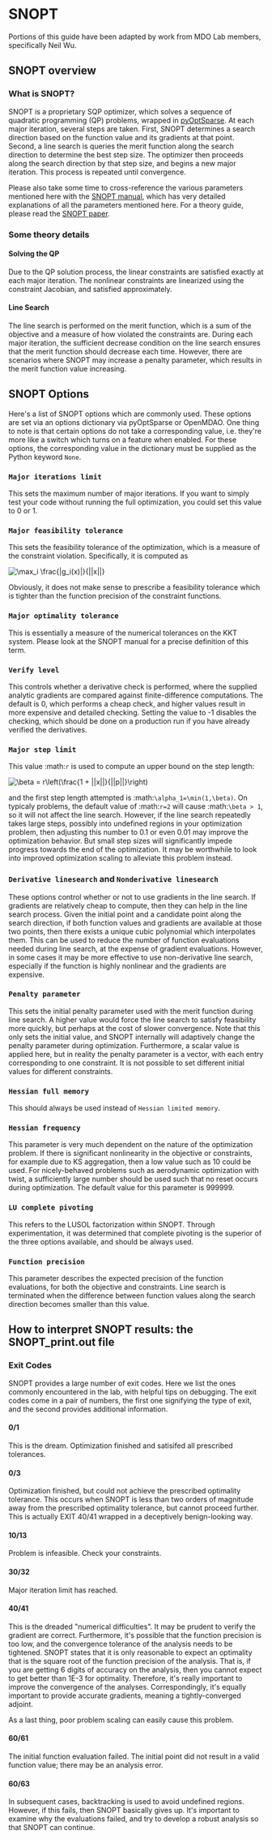 # SNOPT

Portions of this guide have been adapted by work from MDO Lab members, specifically Neil Wu.


## SNOPT overview

### What is SNOPT?

SNOPT is a proprietary SQP optimizer, which solves a sequence of quadratic programming (QP) problems, wrapped in [pyOptSparse](https://github.com/mdolab/pyoptsparse).
At each major iteration, several steps are taken.
First, SNOPT determines a search direction based on the function value and its gradients at that point.
Second, a line search is queries the merit function along the search direction to determine the best step size.
The optimizer then proceeds along the search direction by that step size, and begins a new major iteration.
This process is repeated until convergence.

Please also take some time to cross-reference the various parameters mentioned here with the [SNOPT manual](https://www.ccom.ucsd.edu/~peg/papers/sndoc7.pdf), which has very detailed explanations of all the parameters mentioned here.
For a theory guide, please read the [SNOPT paper](https://epubs.siam.org/doi/abs/10.1137/S0036144504446096).

### Some theory details

#### Solving the QP

Due to the QP solution process, the linear constraints are satisfied exactly at each major iteration.
The nonlinear constraints are linearized using the constraint Jacobian, and satisfied approximately.


#### Line Search
The line search is performed on the merit function, which is a sum of the objective and a measure of how violated the constraints are.
During each major iteration, the sufficient decrease condition on the line search ensures that the merit function should decrease each time.
However, there are scenarios where SNOPT may increase a penalty parameter, which results in the merit function value increasing.


## SNOPT Options

Here's a list of SNOPT options which are commonly used.
These options are set via an options dictionary via pyOptSparse or OpenMDAO.
One thing to note is that certain options do not take a corresponding value, i.e. they're more like a switch which turns on a feature when enabled.
For these options, the corresponding value in the dictionary must be supplied as the Python keyword ``None``.

### ``Major iterations limit``
  This sets the maximum number of major iterations.
  If you want to simply test your code without running the full optimization, you could set this value to 0 or 1.
  
### ``Major feasibility tolerance``
  This sets the feasibility tolerance of the optimization, which is a measure of the constraint violation. Specifically, it is computed as

![\max_i \frac{|g_i(x)|}{||x||}](https://render.githubusercontent.com/render/math?math=%5Cmax_i%20%5Cfrac%7B%7Cg_i(x)%7C%7D%7B%7C%7Cx%7C%7C%7D)

  Obviously, it does not make sense to prescribe a feasibility tolerance which is tighter than the function precision of the constraint functions.
  
### ``Major optimality tolerance``
  This is essentially a measure of the numerical tolerances on the KKT system.
  Please look at the SNOPT manual for a precise definition of this term.
  
### ``Verify level``
  This controls whether a derivative check is performed, where the supplied analytic gradients are compared against finite-difference computations.
  The default is 0, which performs a cheap check, and higher values result in more expensive and detailed checking.
  Setting the value to -1 disables the checking, which should be done on a production run if you have already verified the derivatives.
  
### ``Major step limit``
  This value :math:`r` is used to compute an upper bound on the step length:

![\beta = r\left(\frac{1 + ||x||}{||p||}\right)](https://render.githubusercontent.com/render/math?math=%5Cbeta%20%3D%20r%5Cleft(%5Cfrac%7B1%20%2B%20%7C%7Cx%7C%7C%7D%7B%7C%7Cp%7C%7C%7D%5Cright))

  and the first step length attempted is :math:`\alpha_1=\min(1,\beta)`.
  On typicaly problems, the default value of :math:`r=2` will cause :math:`\beta > 1`, so it will not affect the line search.
  However, if the line search repeatedly takes large steps, possibly into undefined regions in your optimization problem, then adjusting this number to 0.1 or even 0.01 may improve the optimization behavior.
  But small step sizes will significantly impede progress towards the end of the optimization.
  It may be worthwhile to look into improved optimization scaling to alleviate this problem instead.
  
### ``Derivative linesearch`` and ``Nonderivative linesearch``
  These options control whether or not to use gradients in the line search.
  If gradients are relatively cheap to compute, then they can help in the line search process.
  Given the initial point and a candidate point along the search direction, if both function values and gradients are available at those two points, then there exists a unique cubic polynomial which interpolates them.
  This can be used to reduce the number of function evaluations needed during line search, at the expense of gradient evaluations.
  However, in some cases it may be more effective to use non-derivative line search, especially if the function is highly nonlinear and the gradients are expensive.
  
### ``Penalty parameter``
  This sets the initial penalty parameter used with the merit function during line search.
  A higher value would force the line search to satisfy feasibility more quickly, but perhaps at the cost of slower convergence.
  Note that this only sets the initial value, and SNOPT internally will adaptively change the penalty parameter during optimization.
  Furthermore, a scalar value is applied here, but in reality the penalty parameter is a vector, with each entry corresponding to one constraint.
  It is not possible to set different initial values for different constraints.
  
### ``Hessian full memory``
  This should always be used instead of ``Hessian limited memory``.
  
### ``Hessian frequency``
  This parameter is very much dependent on the nature of the optimization problem.
  If there is significant nonlinearity in the objective or constraints, for example due to KS aggregation, then a low value such as 10 could be used.
  For nicely-behaved problems such as aerodynamic optimization with twist, a sufficiently large number should be used such that no reset occurs during optimization.
  The default value for this parameter is 999999.
  
### ``LU complete pivoting``
  This refers to the LUSOL factorization within SNOPT.
  Through experimentation, it was determined that complete pivoting is the superior of the three options available, and should be always used.
  
### ``Function precision``
  This parameter describes the expected precision of the function evaluations, for both the objective and constraints.
  Line search is terminated when the difference between function values along the search direction becomes smaller than this value.



## How to interpret SNOPT results: the SNOPT_print.out file

### Exit Codes
SNOPT provides a large number of exit codes.
Here we list the ones commonly encountered in the lab, with helpful tips on debugging.
The exit codes come in a pair of numbers, the first one signifying the type of exit, and the second provides additional information.

#### 0/1
This is the dream.
Optimization finished and satisifed all prescribed tolerances.

#### 0/3
Optimization finished, but could not achieve the prescribed optimality tolerance.
This occurs when SNOPT is less than two orders of magnitude away from the prescribed optimality tolerance, but cannot proceed further.
This is actually EXIT 40/41 wrapped in a deceptively benign-looking way.

#### 10/13
Problem is infeasible.
Check your constraints.

#### 30/32
Major iteration limit has reached.

#### 40/41
This is the dreaded "numerical difficulties".
It may be prudent to verify the gradient are correct.
Furthermore, it's possible that the function precision is too low, and the convergence tolerance of the analysis needs to be tightened.
SNOPT states that it is only reasonable to expect an optimality that is the square root of the function precision of the analysis.
That is, if you are getting 6 digits of accuracy on the analysis, then you cannot expect to get better than 1E-3 for optimality.
Therefore, it's really important to improve the convergence of the analyses.
Correspondingly, it's equally important to provide accurate gradients, meaning a tightly-converged adjoint.

As a last thing, poor problem scaling can easily cause this problem.


#### 60/61
The initial function evaluation failed.
The initial point did not result in a valid function value; there may be an analysis error.

#### 60/63
In subsequent cases, backtracking is used to avoid undefined regions.
However, if this fails, then SNOPT basically gives up.
It's important to examine why the evaluations failed, and try to develop a robust analysis so that SNOPT can continue.
